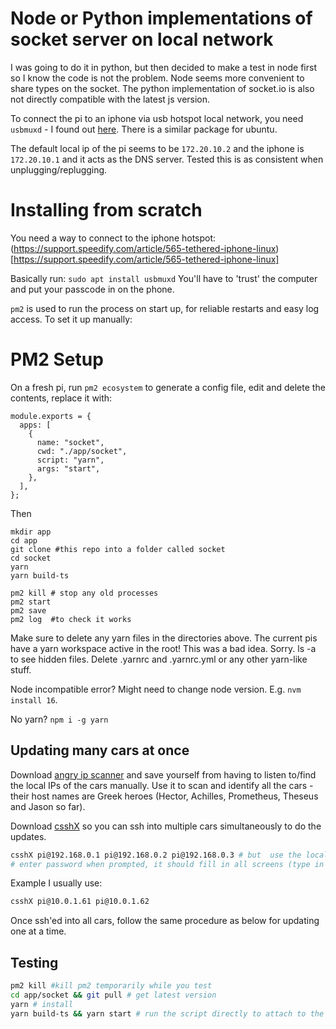 # Node or Python implementations of socket server on local network

I was going to do it in python, but then decided to make a test in node first so I know the code is not the problem. Node seems more convenient to share types on the socket. The python implementation of socket.io is also not directly compatible with the latest js version.

To connect the pi to an iphone via usb hotspot local network, you need `usbmuxd` - I found out [here](https://support.speedify.com/article/565-tethered-iphone-linux). There is a similar package for ubuntu.

The default local ip of the pi seems to be `172.20.10.2` and the iphone is `172.20.10.1` and it acts as the DNS server. Tested this is as consistent when unplugging/replugging.

# Installing from scratch

You need a way to connect to the iphone hotspot: (https://support.speedify.com/article/565-tethered-iphone-linux)[https://support.speedify.com/article/565-tethered-iphone-linux]

Basically run: `sudo apt install usbmuxd`
You'll have to 'trust' the computer and put your passcode in on the phone.

`pm2` is used to run the process on start up, for reliable restarts and easy log access. To set it up manually:

# PM2 Setup

On a fresh pi, run `pm2 ecosystem` to generate a config file, edit and delete the contents, replace it with:

```
module.exports = {
  apps: [
    {
      name: "socket",
      cwd: "./app/socket",
      script: "yarn",
      args: "start",
    },
  ],
};

```

Then

```
mkdir app
cd app
git clone #this repo into a folder called socket
cd socket
yarn
yarn build-ts

pm2 kill # stop any old processes
pm2 start
pm2 save
pm2 log  #to check it works
```

Make sure to delete any yarn files in the directories above. The current pis have a yarn workspace active in the root! This was a bad idea. Sorry.
ls -a to see hidden files. Delete .yarnrc and .yarnrc.yml or any other yarn-like stuff.

Node incompatible error? Might need to change node version. E.g. `nvm install 16`.

No yarn? `npm i -g yarn`

## Updating many cars at once

Download [angry ip scanner](https://angryip.org/) and save yourself from having to listen to/find the local IPs of the cars manually. Use it to scan and identify all the cars - their host names are Greek heroes (Hector, Achilles, Prometheus, Theseus and Jason so far).

Download [csshX](https://formulae.brew.sh/formula/csshx) so you can ssh into multiple cars simultaneously to do the updates.

```bash
csshX pi@192.168.0.1 pi@192.168.0.2 pi@192.168.0.3 # but  use the local ips of the cars
# enter password when prompted, it should fill in all screens (type in red box at bottom)
```

Example I usually use:

```bash
csshX pi@10.0.1.61 pi@10.0.1.62

```

Once ssh'ed into all cars, follow the same procedure as below for updating one at a time.

## Testing

```bash
pm2 kill #kill pm2 temporarily while you test
cd app/socket && git pull # get latest version
yarn # install
yarn build-ts && yarn start # run the script directly to attach to the process
```

